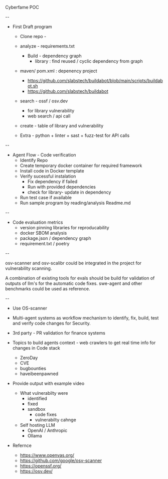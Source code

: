 Cyberfame POC

--

- First Draft program
  - Clone repo - 
  - analyze - requirements.txt
    - Build - dependency graph
      - library : find reused / cyclic dependency from graph

  - maven/ pom.xml : depenency project 
    - https://github.com/slabstech/buildabot/blob/main/scripts/buildabot.sh
    - https://github.com/slabstech/buildabot
  - search - ossf / osv.dev
    - for library vulnerability
    - web search / api call
  - create - table of library and vulnerability
  - Extra - python + linter + sast + fuzz-test for API calls

--

- Agent Flow - Code verification
  - Identify Repo
  - Create temporary docker container for required framework
  - Install code in Docker template
  - Verify sucessful instalation
    - Fix dependency if failed
    - Run with provided dependencies
    - check for library- update in dependency
  - Run test case if available
  - Run sample program by reading/analysis Readme.md

-- 

- Code evaluation metrics
  - version pinning libraries for reproducability
  - docker SBOM analysis
  - package.json / dependency graph
  - requirement.txt / poetry

--


osv-scanner and osv-scalibr could be integrated in the project for vulnerability scanning.

A combination of existing tools for evals should be build for validation of outputs of llm's for the automatic code fixes.
swe-agent and other benchmarks could be used as reference.

-- 

- Use OS-scanner
- Multi-agent systems as workflow mechanism to identify, fix, build, test and verify code changes for Security.
- 3rd party - PR validation for finance systems

- Topics to build agents context - web crawlers to get real time info for changes in Code stack
  - ZeroDay
  - CVE
  - bugbounties
  - haveibeenpawned

- Provide output with example video
  - What vulnerabilty were
    - identified
    - fixed
    - sandbox
        - code fixes
        - vulnerabilty cahnge
  - Self hosting LLM
    - OpenAI / Anthropic
    - Ollama



- Refernce
  - https://www.openvas.org/
  - https://github.com/google/osv-scanner
  - https://openssf.org/
  - https://osv.dev/
